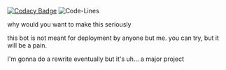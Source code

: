 [![Codacy Badge](https://api.codacy.com/project/badge/Grade/73a0ca1d1a4044f19a7b5e27a5aac7bb)](https://app.codacy.com/gh/ppotatoo/Penguin?utm_source=github.com&utm_medium=referral&utm_content=ppotatoo/Penguin&utm_campaign=Badge_Grade_Settings)
![Code-Lines](https://img.shields.io/tokei/lines/github/ppotatoo/Penguin?style=flat-square)


why would you want to make this seriously

this bot is not meant for deployment by anyone but me. you can try, but it will be a pain.

I'm gonna do a rewrite eventually but it's uh... a major project

